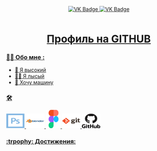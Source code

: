 <div id="badges" align ="center">
  <a href="https://vk.com/feed">
    <img src = "https://img.shields.io/badge/VK-blue?style=for-the-badge&logo=VK&logoColor=white" alt="VK Badge"/>
</a>
  
<a href= "https://mail.yandex.ru/?uid=611614518#inbox" >
    <img src = "https://img.shields.io/badge/EMAIL-red?style=for-the-badge&logo=Gmail&logoColor=white" alt="VK Badge" /›
  </a>
</div>
<div id="viewprof" align="center" >
  <img src="https://komarev.com/ghpvc/?username=lahaineprod&style=flat-square&color=blue" alt=""/>
</div>

<div id="heythere" align="center">
<h1> Профиль на GITHUB </h1>
</div>

### :man_technologist: Обо мне :
- :speech_balloon: Я высокий
- :bald_man: Я лысый
- :police_car: Хочу машину

###  :hammer_and_wrench:
<div>
  <img src="https://github.com/devicons/devicon/blob/master/icons/photoshop/photoshop-line.svg" width="50" height="40"/>
  <img src="https://github.com/devicons/devicon/blob/master/icons/blender/blender-original-wordmark.svg" width="50" height="40"/>
  <img src="https://github.com/devicons/devicon/blob/master/icons/figma/figma-original.svg" width="40" height="50"/>
  <img src="https://github.com/devicons/devicon/blob/master/icons/git/git-original-wordmark.svg" width="50" height="40"/>
  <img src="https://github.com/devicons/devicon/blob/master/icons/github/github-original-wordmark.svg" width="50" height="40"/>
</div>

### :trpophy: Достижения:

<div>  
  <img src="https://github.com/ryo-ma/github-profile-trophy.vercel.app/?username=lahaineprod" alt=""/>
</div>
